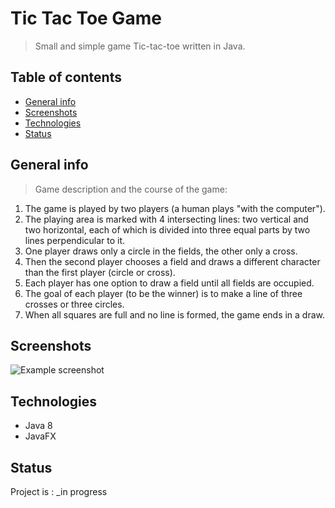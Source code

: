 # Tic Tac Toe Game
> Small and simple game Tic-tac-toe written in Java.

## Table of contents
* [General info](#general-info)
* [Screenshots](#screenshots)
* [Technologies](#technologies)
* [Status](#status)

## General info
>Game description and the course of the game:
1. The game is played by two players (a human plays "with the computer").
2. The playing area is marked with 4 intersecting lines: two vertical and two horizontal, each of which is divided into three equal parts by two lines perpendicular to it.
3. One player draws only a circle in the fields, the other only a cross.
4. Then the second player chooses a field and draws a different character than the first player (circle or cross).
5. Each player has one option to draw a field until all fields are occupied.
6. The goal of each player (to be the winner) is to make a line of three crosses or three circles.
7. When all squares are full and no line is formed, the game ends in a draw.

## Screenshots
![Example screenshot](./img/screenshot.png)

## Technologies
* Java 8
* JavaFX

## Status
Project is : _in progress

